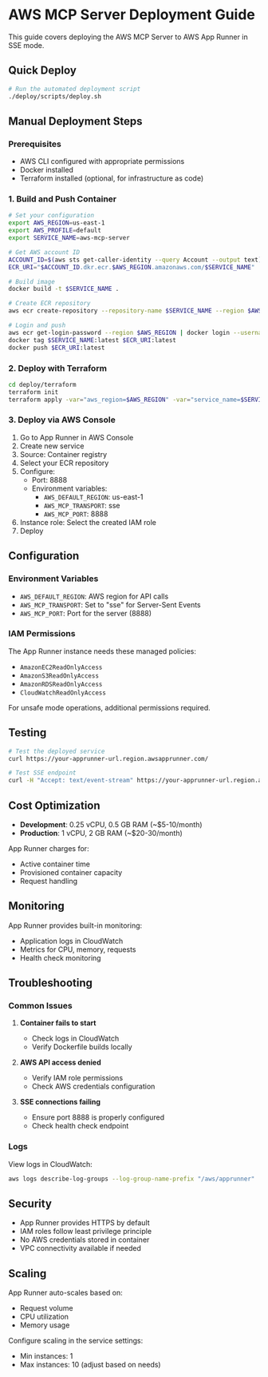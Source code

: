 # AWS MCP Server Deployment Guide

This guide covers deploying the AWS MCP Server to AWS App Runner in SSE mode.

## Quick Deploy

```bash
# Run the automated deployment script
./deploy/scripts/deploy.sh
```

## Manual Deployment Steps

### Prerequisites

- AWS CLI configured with appropriate permissions
- Docker installed
- Terraform installed (optional, for infrastructure as code)

### 1. Build and Push Container

```bash
# Set your configuration
export AWS_REGION=us-east-1
export AWS_PROFILE=default
export SERVICE_NAME=aws-mcp-server

# Get AWS account ID
ACCOUNT_ID=$(aws sts get-caller-identity --query Account --output text)
ECR_URI="$ACCOUNT_ID.dkr.ecr.$AWS_REGION.amazonaws.com/$SERVICE_NAME"

# Build image
docker build -t $SERVICE_NAME .

# Create ECR repository
aws ecr create-repository --repository-name $SERVICE_NAME --region $AWS_REGION

# Login and push
aws ecr get-login-password --region $AWS_REGION | docker login --username AWS --password-stdin $ACCOUNT_ID.dkr.ecr.$AWS_REGION.amazonaws.com
docker tag $SERVICE_NAME:latest $ECR_URI:latest
docker push $ECR_URI:latest
```

### 2. Deploy with Terraform

```bash
cd deploy/terraform
terraform init
terraform apply -var="aws_region=$AWS_REGION" -var="service_name=$SERVICE_NAME"
```

### 3. Deploy via AWS Console

1. Go to App Runner in AWS Console
2. Create new service
3. Source: Container registry
4. Select your ECR repository
5. Configure:
   - Port: 8888
   - Environment variables:
     - `AWS_DEFAULT_REGION`: us-east-1
     - `AWS_MCP_TRANSPORT`: sse
     - `AWS_MCP_PORT`: 8888
6. Instance role: Select the created IAM role
7. Deploy

## Configuration

### Environment Variables

- `AWS_DEFAULT_REGION`: AWS region for API calls
- `AWS_MCP_TRANSPORT`: Set to "sse" for Server-Sent Events
- `AWS_MCP_PORT`: Port for the server (8888)

### IAM Permissions

The App Runner instance needs these managed policies:
- `AmazonEC2ReadOnlyAccess`
- `AmazonS3ReadOnlyAccess`
- `AmazonRDSReadOnlyAccess`
- `CloudWatchReadOnlyAccess`

For unsafe mode operations, additional permissions required.

## Testing

```bash
# Test the deployed service
curl https://your-apprunner-url.region.awsapprunner.com/

# Test SSE endpoint
curl -H "Accept: text/event-stream" https://your-apprunner-url.region.awsapprunner.com/sse
```

## Cost Optimization

- **Development**: 0.25 vCPU, 0.5 GB RAM (~$5-10/month)
- **Production**: 1 vCPU, 2 GB RAM (~$20-30/month)

App Runner charges for:
- Active container time
- Provisioned container capacity
- Request handling

## Monitoring

App Runner provides built-in monitoring:
- Application logs in CloudWatch
- Metrics for CPU, memory, requests
- Health check monitoring

## Troubleshooting

### Common Issues

1. **Container fails to start**
   - Check logs in CloudWatch
   - Verify Dockerfile builds locally

2. **AWS API access denied**
   - Verify IAM role permissions
   - Check AWS credentials configuration

3. **SSE connections failing**
   - Ensure port 8888 is properly configured
   - Check health check endpoint

### Logs

View logs in CloudWatch:
```bash
aws logs describe-log-groups --log-group-name-prefix "/aws/apprunner"
```

## Security

- App Runner provides HTTPS by default
- IAM roles follow least privilege principle
- No AWS credentials stored in container
- VPC connectivity available if needed

## Scaling

App Runner auto-scales based on:
- Request volume
- CPU utilization
- Memory usage

Configure scaling in the service settings:
- Min instances: 1
- Max instances: 10 (adjust based on needs)